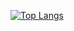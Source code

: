 
 
<!-- ## Hi there, I'm back-end developer Chris! 👋 -->

[![Top Langs](https://github-readme-stats.vercel.app/api/top-langs/?username=chris1797)](https://github.com/anuraghazra/github-readme-stats)


<!-- ![Anurag's GitHub stats](https://github-readme-stats.vercel.app/api?username=chris1797&theme=tokyonight&show_icons=true)  -->
<!-- <div>
 <a href="https://chris-hungry.tistory.com/" target="_blank"><img src="https://img.shields.io/badge/Tistory-white?style=flat&logo=Tistory&logoColor=000000"/></a>
</div> -->
<!-- <div align=center>
 
### Hi there, I'm Back-end developer chris! 👋
 
</div>

<br> -->

<!-- 기술 스택 

<div><h2> Stack </h2></div>

<div>
<img src="https://img.shields.io/badge/JAVA-007396?style=flat&logo=java&logoColor=white">
<img src="https://img.shields.io/badge/Spring-6DB33F?style=flat&logo=Spring&logoColor=white">
<img src="https://img.shields.io/badge/oracle-F80000?style=flat&logo=oracle&logoColor=white">
<img src="https://img.shields.io/badge/mysql-4479A1?style=flat&logo=mysql&logoColor=white">
<img src="https://img.shields.io/badge/mariaDB-003545?style=flat&logo=mariaDB&logoColor=white">
<img src="https://img.shields.io/badge/javascript-F7DF1E?style=flat&logo=javascript&logoColor=black">
<img src="https://img.shields.io/badge/jquery-0769AD?style=flat&logo=jquery&logoColor=white">
<img src="https://img.shields.io/badge/github-181717?style=flat&logo=github&logoColor=white">
<img src="https://img.shields.io/badge/apache tomcat-F8DC75?style=flat&logo=apachetomcat&logoColor=black">
</div>

-->

 <!--
 방문자수
[![Hits](https://hits.seeyoufarm.com/api/count/incr/badge.svg?url=https%3A%2F%2Fgithub.com%2Fchris1797&count_bg=%2353F0FF&title_bg=%23555555&icon=github.svg&icon_color=%23E7E7E7&title=hits&edge_flat=false)](https://hits.seeyoufarm.com)
 -->

  
<!-- 기술 스택
<div align=center><h2>✍ stack </h2></div>
<img src="https://img.shields.io/badge/JAVA-007396?style=for-the-badge&logo=java&logoColor=white">
<img src="https://img.shields.io/badge/Spring-6DB33F?style=for-the-badge&logo=Spring&logoColor=white">

<img src="https://img.shields.io/badge/oracle-F80000?style=for-the-badge&logo=oracle&logoColor=white">
<img src="https://img.shields.io/badge/mysql-4479A1?style=for-the-badge&logo=mysql&logoColor=white">
<img src="https://img.shields.io/badge/mariaDB-003545?style=for-the-badge&logo=mariaDB&logoColor=white">
<br>
<img src="https://img.shields.io/badge/javascript-F7DF1E?style=for-the-badge&logo=javascript&logoColor=black">
<img src="https://img.shields.io/badge/jquery-0769AD?style=for-the-badge&logo=jquery&logoColor=white">
<br>
<img src="https://img.shields.io/badge/github-181717?style=for-the-badge&logo=github&logoColor=white">
<img src="https://img.shields.io/badge/apache tomcat-F8DC75?style=for-the-badge&logo=apachetomcat&logoColor=black">
-->
  
<!-- </div> -->

<!--
**chris1797/chris1797** is a ✨ _special_ ✨ repository because its `README.md` (this file) appears on your GitHub profile.

Here are some ideas to get you started:

- 🔭 I’m currently working on ...
- 🌱 I’m currently learning ...
- 👯 I’m looking to collaborate on ...
- 🤔 I’m looking for help with ...
- 💬 Ask me about ...
- 📫 How to reach me: ...
- 😄 Pronouns: ...
- ⚡ Fun fact: ...
-->

